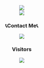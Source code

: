 <div align="center"><img src="https://capsule-render.vercel.app/api?type=waving&color=timeGradient&height=250&section=header&text=Hyeon Min Bae&fontSize=90&animation=twinkling&fontAlignY=40"/></div>

<div align="center">
  <img src="https://github-readme-stats.vercel.app/api?username=hmb3316&theme=dark" />
</div>

<h3 align="center">📞Contact Me📞</h3>

<p align="center">
  <a href="mailto:hmb3316@gmail.com"><img src="https://img.shields.io/badge/Gmail-d14836?style=flat-square&logo=Gmail&logoColor=white&link=viliketh1s98@naver.com"/></a>
</p>

<h3 align="center">Visitors</h3>
<div align="center">
  <img src="https://hits.seeyoufarm.com/api/count/incr/badge.svg?url=https%3A%2F%2Fgithub.com%2Fdaveg7lee&count_bg=%2379C83D&title_bg=%23555555&icon=github.svg&icon_color=%23FFFFFF&title=hits&edge_flat=false"/>
</div>
